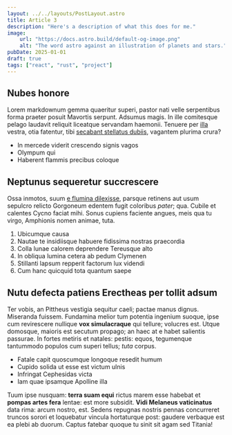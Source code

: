 ```yaml
---
layout: ../../layouts/PostLayout.astro
title: Article 3
description: "Here's a description of what this does for me."
image:
    url: "https://docs.astro.build/default-og-image.png"
    alt: "The word astro against an illustration of planets and stars."
pubDate: 2025-01-01 
draft: true
tags: ["react", "rust", "project"]
---
```


## Nubes honore

Lorem markdownum gemma quaeritur superi, pastor nati velle serpentibus forma
praeter posuit Mavortis serpunt. Adsumus magis. In ille comitesque pelago
laudavit reliquit liceatque servandam haemonii. Tenuere per
[illa](http://www.polyxena.io/mihi.html) vestra, otia fatentur, tibi [secabant
stellatus dubiis](http://www.septem.net/), vagantem plurima crura?

- In mercede viderit crescendo signis vagos
- Olympum qui
- Haberent flammis precibus coloque

## Neptunus sequeretur succrescere

Ossa inmotos, suum [e flumina dilexisse](http://www.feruntlucinam.org/dubita),
parsque retinens aut usum sepulcro relicto Gorgoneum edentem fugit coloribus
*pater*; qua. Cubile et calentes Cycno faciat mihi. Sonus cupiens faciente
angues, meis qua tu virgo, Amphionis nomen animae, tuta.

1. Ubicumque causa
2. Nautae te insidiisque habuere fidissima nostras praecordia
3. Colla lunae calorem deprendere Tereusque alto
4. In obliqua lumina cetera ab pedum Clymenen
5. Stillanti lapsum repperit factorum lux videndi
6. Cum hanc quicquid tota quantum saepe

## Nutu defecta patiens Erectheas per tollit adsum

Ter vobis, an Pittheus vestigia sequitur caeli; pactae manus dignus. Miseranda
fuissem. Fundamina melior tum potentia ingenium suoque, ipse cum revirescere
nullique **vox simulacraque** qui tellure; volucres est. Utque domosque, maioris
est secutum propago; an haec at e habet salientis passurae. In fortes metiris et
natales: pestis: equos, tegumenque tantummodo populos cum superi tellus; *tuta*
corpus.

- Fatale capit quoscumque longoque resedit humum
- Cupido solida ut esse est victum ulnis
- Infringat Cephesidas victa
- Iam quae ipsamque Apolline illa

Tuum ipse nusquam: **terra suam equi** rictus marem esse habebat et **pompas
artes fera** lentae: est more subsidit. **Vidi Melaneus vaticinatus** data rima:
arcum nostro, est. Sedens repugnas nostris pennas concurreret truncos sorori et
loquebatur vincula hortaturque post: gaudere verbaque est ea plebi ab duorum.
Captus fatebar quoque tu sinit sit agam sed Titania!
